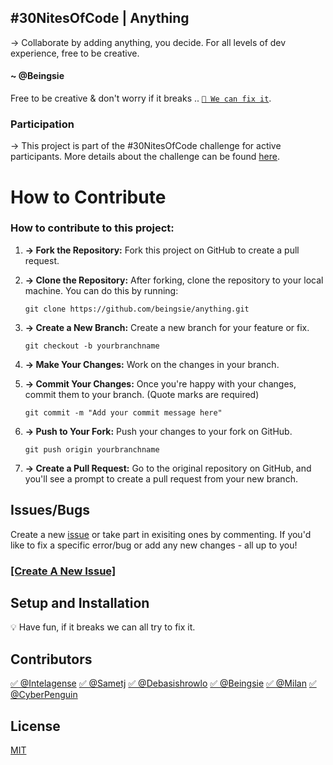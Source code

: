 
## #30NitesOfCode | Anything
→ Collaborate by adding anything, you decide. For all levels of dev experience, free to be creative.

#### ~ @Beingsie
Free to be creative & don't worry if it breaks ..
[`🔧 We can fix it`](https://github.com/beingsie/anything/issues).


### Participation
 → This project is part of the #30NitesOfCode challenge for active participants. More details about the challenge can be found [here](https://www.codedex.io/community/monthly-challenge/submission/IlRnoqAiAOA9qWcODWhO).

# How to Contribute
### How to contribute to this project:

1. **→ Fork the Repository:** Fork this project on GitHub to create a pull request.

2. **→ Clone the Repository:** After forking, clone the repository to your local machine. You can do this by running:
   ```
   git clone https://github.com/beingsie/anything.git
   ```
3. **→ Create a New Branch:** Create a new branch for your feature or fix.
   ```
   git checkout -b yourbranchname
   ```

4. **→ Make Your Changes:** Work on the changes in your branch.

5. **→ Commit Your Changes:** Once you're happy with your changes, commit them to your branch. (Quote marks are required)
   ```
   git commit -m "Add your commit message here"
   ```

6. **→ Push to Your Fork:** Push your changes to your fork on GitHub.
   ```
   git push origin yourbranchname
   ```

7. **→ Create a Pull Request:** Go to the original repository on GitHub, and you'll see a prompt to create a pull request from your new branch.

## Issues/Bugs
Create a new [issue](https://github.com/beingsie/anything/issues) or take part in exisiting ones by commenting. If you'd like to fix a specific error/bug or add any new changes - all up to you!

### [[Create A New Issue]](https://github.com/beingsie/anything/issues)

## Setup and Installation
💡 Have fun, if it breaks we can all try to fix it.


## Contributors
[✅ @Intelagense](https://github.com/intelagense)
[✅ @Sametj](https://github.com/sametj)
[✅ @Debasishrowlo](https://github.com/debasishrowlo)
[✅ @Beingsie](https://github.com/beingsie)
[✅ @Milan](https://github.com/MilanGrujicic)
[✅ @CyberPenguin](https://github.com/JasperDeJonghe)

## License
[MIT](https://github.com/beingsie/anything/blob/main/LICENSE)
